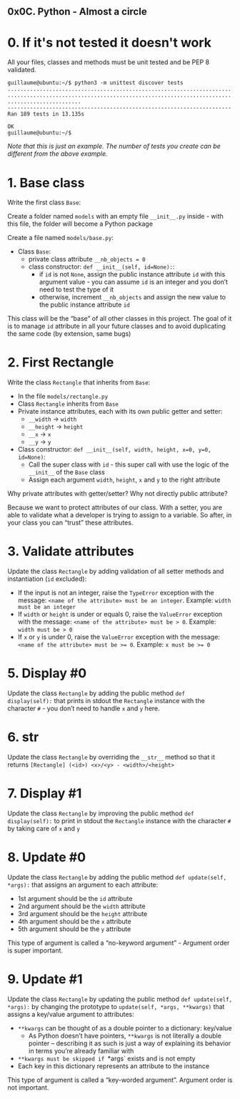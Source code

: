 ## 0x0C. Python - Almost a circle



#  0. If it's not tested it doesn't work

All your files, classes and methods must be unit tested and be PEP 8 validated.
```
guillaume@ubuntu:~/$ python3 -m unittest discover tests
...................................................................................
...................................................................................
.......................
----------------------------------------------------------------------
Ran 189 tests in 13.135s

OK
guillaume@ubuntu:~/$
```
*Note that this is just an example. The number of tests you create can be different from the above example.*



#  1. Base class

Write the first class `Base`:

Create a folder named `models` with an empty file `__init__.py` inside - with this file, the folder will become a Python package

Create a file named `models/base.py`:

*   Class `Base`:
    -  private class attribute `__nb_objects = 0`
    -  class constructor: `def __init__(self, id=None):`:
       +  if `id` is not `None`, assign the public instance attribute `id` with this argument value - you can assume `id` is an integer and you don’t need to test the type of it
       +  otherwise, increment `__nb_objects` and assign the new value to the public instance attribute `id`

This class will be the “base” of all other classes in this project. The goal of it is to manage `id` attribute in all your future classes and to avoid duplicating the same code (by extension, same bugs)



#  2. First Rectangle

Write the class `Rectangle` that inherits from `Base`:

*  In the file `models/rectangle.py`
*  Class `Rectangle` inherits from `Base`
*  Private instance attributes, each with its own public getter and setter:
   -  `__width` -> `width`
   -  `__height` -> `height`
   -  `__x` -> `x`
   -  `__y` -> `y`
*  Class constructor: `def __init__(self, width, height, x=0, y=0, id=None)`:
   -  Call the super class with `id` - this super call with use the logic of the `__init__` of the `Base` class
   -  Assign each argument `width`, `height`, `x` and `y` to the right attribute

Why private attributes with getter/setter? Why not directly public attribute?

Because we want to protect attributes of our class. With a setter, you are able to validate what a developer is trying to assign to a variable. So after, in your class you can “trust” these attributes.



#  3. Validate attributes

Update the class `Rectangle` by adding validation of all setter methods and instantiation (`id` excluded):

*  If the input is not an integer, raise the `TypeError` exception with the message: `<name of the attribute> must be an integer`. Example: `width must be an integer`
*  If `width` or `height` is under or equals 0, raise the `ValueError` exception with the message: `<name of the attribute> must be > 0`. Example: `width must be > 0`
*  If `x` or `y` is under 0, raise the `ValueError` exception with the message: `<name of the attribute> must be >= 0`. Example: `x must be >= 0`



#  5. Display #0

Update the class `Rectangle` by adding the public method `def display(self):` that prints in stdout the `Rectangle` instance with the character `#` - you don’t need to handle `x` and `y` here.



#  6. __str__

Update the class `Rectangle` by overriding the `__str__` method so that it returns `[Rectangle] (<id>) <x>/<y> - <width>/<height>`



#  7. Display #1

Update the class `Rectangle` by improving the public method `def display(self):` to print in stdout the `Rectangle` instance with the character `#` by taking care of `x` and `y`



#  8. Update #0

Update the class `Rectangle` by adding the public method `def update(self, *args):` that assigns an argument to each attribute:

*  1st argument should be the `id` attribute
*  2nd argument should be the `width` attribute
*  3rd argument should be the `height` attribute
*  4th argument should be the `x` attribute
*  5th argument should be the `y` attribute

This type of argument is called a “no-keyword argument” - Argument order is super important.



#  9. Update #1

Update the class `Rectangle` by updating the public method `def update(self, *args):` by changing the prototype to `update(self, *args, **kwargs)` that assigns a key/value argument to attributes:

*  `**kwargs` can be thought of as a double pointer to a dictionary: key/value
   -  As Python doesn’t have pointers, `**kwargs` is not literally a double pointer – describing it as such is just a way of explaining its behavior in terms you’re already familiar with
*  `**kwargs must be skipped if `*args` exists and is not empty
*  Each key in this dictionary represents an attribute to the instance

This type of argument is called a “key-worded argument”. Argument order is not important.